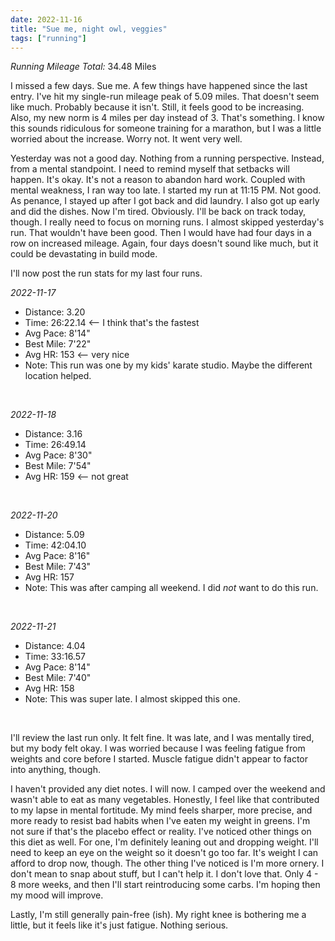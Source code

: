```yaml
---
date: 2022-11-16
title: "Sue me, night owl, veggies"
tags: ["running"]
---
```


*Running Mileage Total:* 34.48 Miles 

I missed a few days. Sue me. A few things have happened since the last entry. I've hit my single-run mileage peak of 5.09 miles. That doesn't seem like much. Probably because it isn't. Still, it feels good to be increasing. Also, my new norm is 4 miles per day instead of 3. That's something. I know this sounds ridiculous for someone training for a marathon, but I was a little worried about the increase. Worry not. It went very well. 

Yesterday was not a good day. Nothing from a running perspective. Instead, from a mental standpoint. I need to remind myself that setbacks will happen. It's okay. It's not a reason to abandon hard work. Coupled with mental weakness, I ran way too late. I started my run at 11:15 PM. Not good. As penance, I stayed up after I got back and did laundry. I also got up early and did the dishes. Now I'm tired. Obviously. I'll be back on track today, though. I really need to focus on morning runs. I almost skipped yesterday's run. That wouldn't have been good. Then I would have had four days in a row on increased mileage. Again, four days doesn't sound like much, but it could be devastating in build mode. 

I'll now post the run stats for my last four runs.

*2022-11-17*
- Distance: 3.20
- Time: 26:22.14 <-- I think that's the fastest
- Avg Pace: 8'14" 
- Best Mile: 7'22" 
- Avg HR: 153 <-- very nice
- Note: This run was one by my kids' karate studio. Maybe the different location helped.

<br />

*2022-11-18*
- Distance: 3.16
- Time: 26:49.14
- Avg Pace: 8'30"
- Best Mile: 7'54" 
- Avg HR: 159 <-- not great

<br />

*2022-11-20*
- Distance: 5.09
- Time: 42:04.10
- Avg Pace: 8'16"
- Best Mile: 7'43"
- Avg HR: 157
- Note: This was after camping all weekend. I did *not* want to do this run.

<br />

*2022-11-21*
- Distance: 4.04
- Time: 33:16.57
- Avg Pace: 8'14"
- Best Mile: 7'40"
- Avg HR: 158 
- Note: This was super late. I almost skipped this one.

<br />

I'll review the last run only. It felt fine. It was late, and I was mentally tired, but my body felt okay. I was worried because I was feeling fatigue from weights and core before I started. Muscle fatigue didn't appear to factor into anything, though. 

I haven't provided any diet notes. I will now. I camped over the weekend and wasn't able to eat as many vegetables. Honestly, I feel like that contributed to my lapse in mental fortitude. My mind feels sharper, more precise, and more ready to resist bad habits when I've eaten my weight in greens. I'm not sure if that's the placebo effect or reality. I've noticed other things on this diet as well. For one, I'm definitely leaning out and dropping weight. I'll need to keep an eye on the weight so it doesn't go too far. It's weight I can afford to drop now, though. The other thing I've noticed is I'm more ornery. I don't mean to snap about stuff, but I can't help it. I don't love that. Only 4 - 8 more weeks, and then I'll start reintroducing some carbs. I'm hoping then my mood will improve.

Lastly, I'm still generally pain-free (ish). My right knee is bothering me a little, but it feels like it's just fatigue. Nothing serious. 